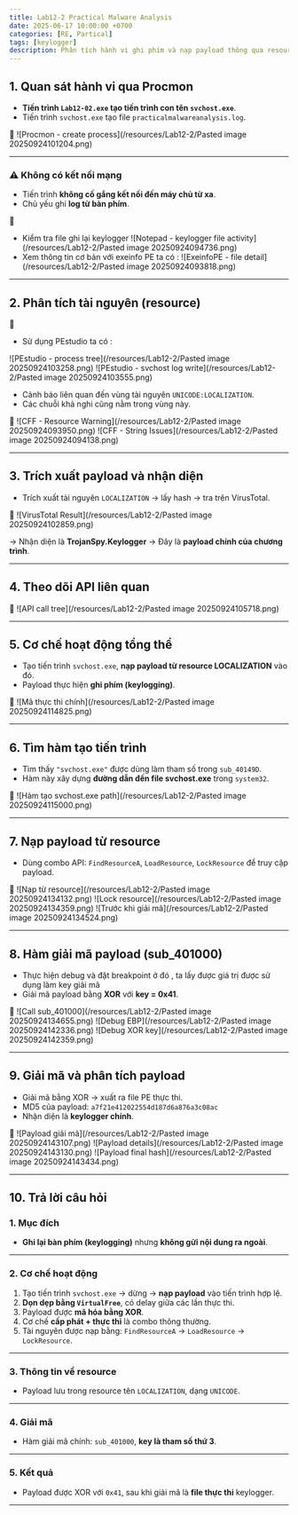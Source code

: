 ```yaml
---
title: Lab12-2 Practical Malware Analysis
date: 2025-06-17 10:00:00 +0700
categories: [RE, Partical]
tags: [keylogger]
description: Phân tích hành vi ghi phím và nạp payload thông qua resource LOCALIZATION.
---
```


## **1. Quan sát hành vi qua Procmon**

- **Tiến trình `Lab12-02.exe` tạo tiến trình con tên `svchost.exe`**.
- Tiến trình `svchost.exe` tạo file `practicalmalwareanalysis.log`.

📸
![Procmon - create process](/resources/Lab12-2/Pasted image 20250924101204.png)

---

### ⚠️ Không có kết nối mạng

- Tiến trình **không cố gắng kết nối đến máy chủ từ xa**.
- Chủ yếu ghi **log từ bàn phím**.

📸
- Kiểm tra file ghi lại keylogger
![Notepad - keylogger file activity](/resources/Lab12-2/Pasted image 20250924094736.png)
- Xem thông tin cơ bản với exeinfo PE ta có :
![ExeinfoPE - file detail](/resources/Lab12-2/Pasted image 20250924093818.png)

---

## **2. Phân tích tài nguyên (resource)**
📸
- Sử dụng PEstudio ta có :

![PEstudio - process tree](/resources/Lab12-2/Pasted image 20250924103258.png)
![PEstudio - svchost log write](/resources/Lab12-2/Pasted image 20250924103555.png)

- Cảnh báo liên quan đến vùng tài nguyên `UNICODE:LOCALIZATION`.
- Các chuỗi khả nghi cũng nằm trong vùng này.

📸
![CFF - Resource Warning](/resources/Lab12-2/Pasted image 20250924093950.png)
![CFF - String Issues](/resources/Lab12-2/Pasted image 20250924094138.png)

---

## **3. Trích xuất payload và nhận diện**

- Trích xuất tài nguyên `LOCALIZATION` → lấy hash → tra trên VirusTotal.

📸
![VirusTotal Result](/resources/Lab12-2/Pasted image 20250924102859.png)

→ Nhận diện là **TrojanSpy.Keylogger** → Đây là **payload chính của chương trình**.

---

## **4. Theo dõi API liên quan**

📸
![API call tree](/resources/Lab12-2/Pasted image 20250924105718.png)

---

## **5. Cơ chế hoạt động tổng thể**

- Tạo tiến trình `svchost.exe`, **nạp payload từ resource LOCALIZATION** vào đó.
- Payload thực hiện **ghi phím (keylogging)**.

📸
![Mã thực thi chính](/resources/Lab12-2/Pasted image 20250924114825.png)

---

## **6. Tìm hàm tạo tiến trình**

- Tìm thấy `"svchost.exe"` được dùng làm tham số trong `sub_40149D`.
- Hàm này xây dựng **đường dẫn đến file svchost.exe** trong `system32`.

📸
![Hàm tạo svchost.exe path](/resources/Lab12-2/Pasted image 20250924115000.png)

---

## **7. Nạp payload từ resource**

- Dùng combo API: `FindResourceA`, `LoadResource`, `LockResource` để truy cập payload.

📸
![Nạp từ resource](/resources/Lab12-2/Pasted image 20250924134132.png)
![Lock resource](/resources/Lab12-2/Pasted image 20250924134359.png)
![Trước khi giải mã](/resources/Lab12-2/Pasted image 20250924134524.png)

---

## **8. Hàm giải mã payload (sub_401000)**

- Thực hiện debug và đặt breakpoint ở đó , ta lấy được giá trị được sử dụng làm key giải mã
- Giải mã payload bằng **XOR** với **key = 0x41**.

📸
![Call sub_401000](/resources/Lab12-2/Pasted image 20250924134655.png)
![Debug EBP](/resources/Lab12-2/Pasted image 20250924142336.png)
![Debug XOR key](/resources/Lab12-2/Pasted image 20250924142359.png)

---

## **9. Giải mã và phân tích payload**

- Giải mã bằng XOR → xuất ra file PE thực thi.
- MD5 của payload: `a7f21e412022554d187d6a876a3c08ac`
- Nhận diện là **keylogger chính**.

📸
![Payload giải mã](/resources/Lab12-2/Pasted image 20250924143107.png)
![Payload details](/resources/Lab12-2/Pasted image 20250924143130.png)
![Payload final hash](/resources/Lab12-2/Pasted image 20250924143434.png)

---

## **10. Trả lời câu hỏi**

### 1. **Mục đích**
- **Ghi lại bàn phím (keylogging)** nhưng **không gửi nội dung ra ngoài**.

---

### 2. **Cơ chế hoạt động**
1. Tạo tiến trình `svchost.exe` → dừng → **nạp payload** vào tiến trình hợp lệ.
2. **Dọn dẹp bằng `VirtualFree`**, có delay giữa các lần thực thi.
3. Payload được **mã hóa bằng XOR**.
4. Cơ chế **cấp phát + thực thi** là combo thông thường.
5. Tài nguyên được nạp bằng:
   `FindResourceA` → `LoadResource` → `LockResource`.

---

### 3. **Thông tin về resource**
- Payload lưu trong resource tên `LOCALIZATION`, dạng `UNICODE`.

---

### 4. **Giải mã**
- Hàm giải mã chính: `sub_401000`, **key là tham số thứ 3**.

---

### 5. **Kết quả**
- Payload được XOR với `0x41`, sau khi giải mã là **file thực thi** keylogger.

---

